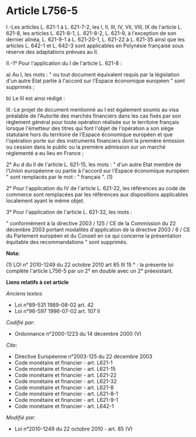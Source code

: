 # Article L756-5

I.-Les articles L. 621-1 à L. 621-7-2, les I, II, III, IV, VII, VIII, IX de l'article L. 621-8, les articles L. 621-8-1, L.
621-8-2, L. 621-9, à l'exception de son dernier alinéa, L. 621-9-1 à L. 621-20-1, L. 621-22 à L. 621-35 ainsi que les
articles L. 642-1 et L. 642-3 sont applicables en Polynésie française sous réserve des adaptations prévues au II. 

II.-1° Pour l'application du I de l'article L. 621-8 : 

a) Au I, les mots : " ou tout document équivalent requis par la législation d'un autre Etat partie à l'accord sur l'Espace
économique européen " sont supprimés ; 

b) Le III est ainsi rédigé : 

III.-Le projet de document mentionné au I est également soumis au visa préalable de l'Autorité des marchés financiers dans
les cas fixés par son règlement général pour toute opération réalisée sur le territoire français lorsque l'émetteur des
titres qui font l'objet de l'opération a son siège statutaire hors du territoire de l'Espace économique européen et que
l'opération porte sur des instruments financiers dont la première émission ou cession dans le public ou la première admission
sur un marché réglementé a eu lieu en France ; 

2° Au d du II de l'article L. 621-15, les mots : " d'un autre Etat membre de l'Union européenne ou partie à l'accord sur
l'Espace économique européen " sont remplacés par le mot : " français ". (1) 

2° Pour l'application du IV de l'article L. 621-22, les références au code de commerce sont remplacées par les références aux
dispositions applicables localement ayant le même objet. 

3° Pour l'application de l'article L. 621-32, les mots : 

" conformément à la directive 2003 / 125 / CE de la Commission du 22 décembre 2003 portant modalités d'application de la
directive 2003 / 6 / CE du Parlement européen et du Conseil en ce qui concerne la présentation équitable des recommandations
" sont supprimés.

**Nota:**

(1) LOI n° 2010-1249 du 22 octobre 2010 art 85 III 15 ° : la présente loi complète l'article L756-5 par un 2° en double avec
un 2° préexistant.

**Liens relatifs à cet article**

_Anciens textes_:

  - Loi n°89-531 1989-08-02 art. 42
  - Loi n°96-597 1996-07-02 art. 107 II

_Codifié par_:

  - Ordonnance n°2000-1223 du 14 décembre 2000 (V)

_Cite_:

  - Directive Européenne n°2003-125 du 22 décembre 2003
  - Code monétaire et financier - art. L621-1
  - Code monétaire et financier - art. L621-15
  - Code monétaire et financier - art. L621-22
  - Code monétaire et financier - art. L621-32
  - Code monétaire et financier - art. L621-8
  - Code monétaire et financier - art. L621-8-1
  - Code monétaire et financier - art. L621-9-1
  - Code monétaire et financier - art. L642-1

_Modifié par_:

  - Loi n°2010-1249 du 22 octobre 2010 - art. 85 (V)
